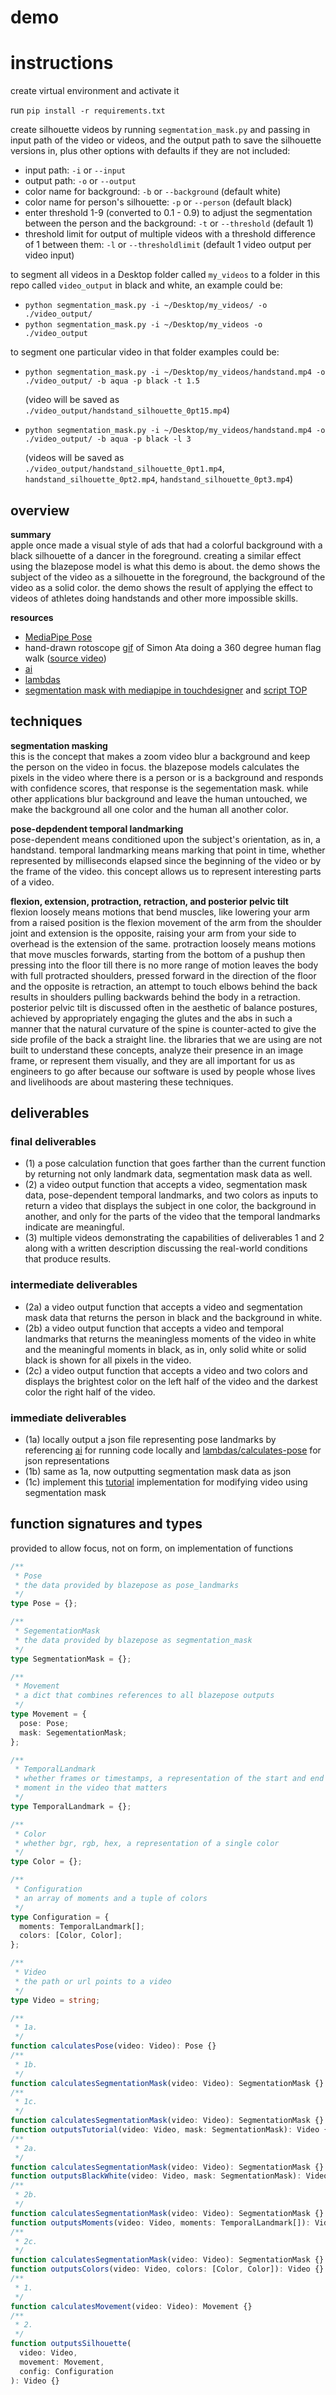 # demo

# instructions

create virtual environment and activate it

run `pip install -r requirements.txt`

create silhouette videos by running `segmentation_mask.py` and passing in input path of the video or videos, and the output path to save the silhouette versions in, plus other options with defaults if they are not included:

- input path: `-i` or `--input`
- output path: `-o` or `--output`
- color name for background: `-b` or `--background` (default white)
- color name for person's silhouette: `-p` or `--person` (default black)
- enter threshold 1-9 (converted to 0.1 - 0.9) to adjust the segmentation between the person and the background: `-t` or `--threshold` (default 1)
- threshold limit for output of multiple videos with a threshold difference of 1 between them: `-l` or `--thresholdlimit` (default 1 video output per video input)

to segment all videos in a Desktop folder called `my_videos` to a folder in this repo called `video_output` in black and white, an example could be:

- `python segmentation_mask.py -i ~/Desktop/my_videos/ -o ./video_output/`
- `python segmentation_mask.py -i ~/Desktop/my_videos -o ./video_output`

to segment one particular video in that folder examples could be:

- `python segmentation_mask.py -i ~/Desktop/my_videos/handstand.mp4 -o ./video_output/ -b aqua -p black -t 1.5`

  (video will be saved as `./video_output/handstand_silhouette_0pt15.mp4`)

- `python segmentation_mask.py -i ~/Desktop/my_videos/handstand.mp4 -o ./video_output/ -b aqua -p black -l 3`

  (videos will be saved as `./video_output/handstand_silhouette_0pt1.mp4`, `handstand_silhouette_0pt2.mp4`, `handstand_silhouette_0pt3.mp4`)

## overview

**summary**  
apple once made a visual style of ads that had a colorful background with a black silhouette of a dancer in the foreground. creating a similar effect using the blazepose model is what this demo is about. the demo shows the subject of the video as a silhouette in the foreground, the background of the video as a solid color. the demo shows the result of applying the effect to videos of athletes doing handstands and other more impossible skills.

**resources**

- [MediaPipe Pose](https://google.github.io/mediapipe/solutions/pose.html)
- hand-drawn rotoscope [gif](https://flexin.io/assets/images/image01.gif?v=50062a09) of Simon Ata doing a 360 degree human flag walk ([source video](https://www.youtube.com/watch?v=z4dUB0GzlN4))
- [ai](https://github.com/myth-software/ai)
- [lambdas](https://github.com/myth-software/lambdas)
- [segmentation mask with mediapipe in touchdesigner](http://www.magicandlove.com/blog/2022/04/15/segmentation-mask-with-mediapipe-in-touchdesigner/) and [script TOP](https://docs.derivative.ca/Script_TOP)

## techniques

**segmentation masking**  
this is the concept that makes a zoom video blur a background and keep the person on the video in focus. the blazepose models calculates the pixels in the video where there is a person or is a background and responds with confidence scores, that response is the segementation mask. while other applications blur background and leave the human untouched, we make the background all one color and the human all another color.

**pose-depdendent temporal landmarking**  
pose-dependent means conditioned upon the subject's orientation, as in, a handstand. temporal landmarking means marking that point in time, whether represented by milliseconds elapsed since the beginning of the video or by the frame of the video. this concept allows us to represent interesting parts of a video.

**flexion, extension, protraction, retraction, and posterior pelvic tilt**  
flexion loosely means motions that bend muscles, like lowering your arm from a raised position is the flexion movement of the arm from the shoulder joint and extension is the opposite, raising your arm from your side to overhead is the extension of the same. protraction loosely means motions that move muscles forwards, starting from the bottom of a pushup then pressing into the floor till there is no more range of motion leaves the body with full protracted shoulders, pressed forward in the direction of the floor and the opposite is retraction, an attempt to touch elbows behind the back results in shoulders pulling backwards behind the body in a retraction. posterior pelvic tilt is discussed often in the aesthetic of balance postures, achieved by appropriately engaging the glutes and the abs in such a manner that the natural curvature of the spine is counter-acted to give the side profile of the back a straight line. the libraries that we are using are not built to understand these concepts, analyze their presence in an image frame, or represent them visually, and they are all important for us as engineers to go after because our software is used by people whose lives and livelihoods are about mastering these techniques.

## deliverables

### final deliverables

- (1) a pose calculation function that goes farther than the current function by returning not only landmark data, segmentation mask data as well.
- (2) a video output function that accepts a video, segmentation mask data, pose-dependent temporal landmarks, and two colors as inputs to return a video that displays the subject in one color, the background in another, and only for the parts of the video that the temporal landmarks indicate are meaningful.
- (3) multiple videos demonstrating the capabilities of deliverables 1 and 2 along with a written description discussing the real-world conditions that produce results.

### intermediate deliverables

- (2a) a video output function that accepts a video and segmentation mask data that returns the person in black and the background in white.
- (2b) a video output function that accepts a video and temporal landmarks that returns the meaningless moments of the video in white and the meaningful moments in black, as in, only solid white or solid black is shown for all pixels in the video.
- (2c) a video output function that accepts a video and two colors and displays the brightest color on the left half of the video and the darkest color the right half of the video.

### immediate deliverables

- (1a) locally output a json file representing pose landmarks by referencing [ai](https://github.com/myth-software/ai) for running code locally and [lambdas/calculates-pose](https://github.com/myth-software/lambdas/tree/main/calculates-pose) for json representations
- (1b) same as 1a, now outputting segmentation mask data as json
- (1c) implement this [tutorial](http://www.magicandlove.com/blog/2022/04/15/segmentation-mask-with-mediapipe-in-touchdesigner/) implementation for modifying video using segmentation mask

## function signatures and types

provided to allow focus, not on form, on implementation of functions

```ts
/**
 * Pose
 * the data provided by blazepose as pose_landmarks
 */
type Pose = {};

/**
 * SegementationMask
 * the data provided by blazepose as segmentation_mask
 */
type SegmentationMask = {};

/**
 * Movement
 * a dict that combines references to all blazepose outputs
 */
type Movement = {
  pose: Pose;
  mask: SegementationMask;
};

/**
 * TemporalLandmark
 * whether frames or timestamps, a representation of the start and end of a
 * moment in the video that matters
 */
type TemporalLandmark = {};

/**
 * Color
 * whether bgr, rgb, hex, a representation of a single color
 */
type Color = {};

/**
 * Configuration
 * an array of moments and a tuple of colors
 */
type Configuration = {
  moments: TemporalLandmark[];
  colors: [Color, Color];
};

/**
 * Video
 * the path or url points to a video
 */
type Video = string;

/**
 * 1a.
 */
function calculatesPose(video: Video): Pose {}
/**
 * 1b.
 */
function calculatesSegmentationMask(video: Video): SegmentationMask {}
/**
 * 1c.
 */
function calculatesSegmentationMask(video: Video): SegmentationMask {}
function outputsTutorial(video: Video, mask: SegmentationMask): Video {}
/**
 * 2a.
 */
function calculatesSegmentationMask(video: Video): SegmentationMask {}
function outputsBlackWhite(video: Video, mask: SegmentationMask): Video {}
/**
 * 2b.
 */
function calculatesSegmentationMask(video: Video): SegmentationMask {}
function outputsMoments(video: Video, moments: TemporalLandmark[]): Video {}
/**
 * 2c.
 */
function calculatesSegmentationMask(video: Video): SegmentationMask {}
function outputsColors(video: Video, colors: [Color, Color]): Video {}
/**
 * 1.
 */
function calculatesMovement(video: Video): Movement {}
/**
 * 2.
 */
function outputsSilhouette(
  video: Video,
  movement: Movement,
  config: Configuration
): Video {}
```
